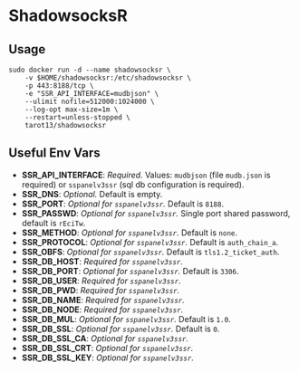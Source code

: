 # ShadowsocksR    

## Usage  

```
sudo docker run -d --name shadowsocksr \
    -v $HOME/shadowsocksr:/etc/shadowsocksr \
    -p 443:8188/tcp \
    -e "SSR_API_INTERFACE=mudbjson" \
    --ulimit nofile=512000:1024000 \
    --log-opt max-size=1m \
    --restart=unless-stopped \
    tarot13/shadowsocksr
```

## Useful Env Vars    
* **SSR_API_INTERFACE**: *Required.* Values: `mudbjson` (file `mudb.json` is required) or `sspanelv3ssr` (sql db configuration is required).    
* **SSR_DNS**: *Optional.* Default is empty.    
* **SSR_PORT**: *Optional for `sspanelv3ssr`.* Default is `8188`.    
* **SSR_PASSWD**: *Optional for `sspanelv3ssr`.* Single port shared password, default is `rEciTw`.    
* **SSR_METHOD**: *Optional for `sspanelv3ssr`.* Default is `none`.    
* **SSR_PROTOCOL**: *Optional for `sspanelv3ssr`.* Default is `auth_chain_a`.    
* **SSR_OBFS**: *Optional for `sspanelv3ssr`.* Default is `tls1.2_ticket_auth`.    
* **SSR_DB_HOST**: *Required for `sspanelv3ssr`.*    
* **SSR_DB_PORT**: *Optional for `sspanelv3ssr`.* Default is `3306`.    
* **SSR_DB_USER**: *Required for `sspanelv3ssr`.*    
* **SSR_DB_PWD**: *Required for `sspanelv3ssr`.*    
* **SSR_DB_NAME**: *Required for `sspanelv3ssr`.*    
* **SSR_DB_NODE**: *Required for `sspanelv3ssr`.*    
* **SSR_DB_MUL**: *Optional for `sspanelv3ssr`.* Default is `1.0`.    
* **SSR_DB_SSL**: *Optional for `sspanelv3ssr`.* Default is `0`.    
* **SSR_DB_SSL_CA**: *Optional for `sspanelv3ssr`.*    
* **SSR_DB_SSL_CRT**: *Optional for `sspanelv3ssr`.*    
* **SSR_DB_SSL_KEY**: *Optional for `sspanelv3ssr`.*    
